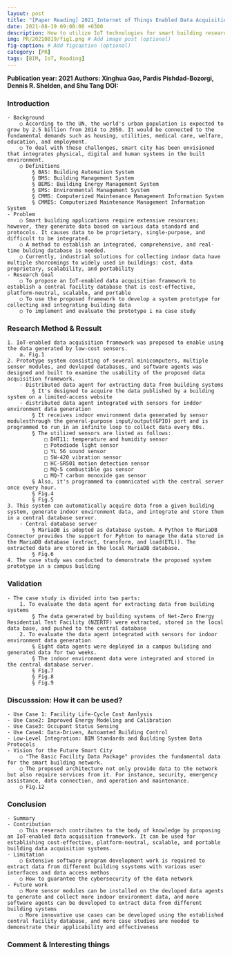 ```yaml
---
layout: post
title: "[Paper Reading] 2021_Internet of Things Enabled Data Acquisition Framework"
date: 2021-08-19 09:00:00 +0300
description: How to utilize IoT technologies for smart building research and applications? # Add post description (optional)
img: PR/20210819/fig1.png # Add image post (optional)
fig-caption: # Add figcaption (optional)
category: [PR]
tags: [BIM, IoT, Reading]
---
```

**Publication year: 2021**
**Authors: Xinghua Gao, Pardis Pishdad-Bozorgi, Dennis R. Shelden, and Shu Tang**
**DOI:**

### Introduction
	- Background
		○ According to the UN, the world's urban population is expected to grow by 2.5 billion from 2014 to 2050. It would be connected to the fundamental demands such as housing, utilities, medical care, welfare, education, and employment.
		○ To deal with these challenges, smart city has been envisioned that integrates physical, digital and human systems in the built environment.
		○ Definitions
			§ BAS: Building Automation System
			§ BMS: Building Management System
			§ BEMS: Building Energy Management System
			§ EMS: Environmental Management System
			§ CMMS: Computerized Maintenance Management Information System
			§ CMMIS: Computerized Maintenance Management Information System
	- Problem
		○ Smart building applications require extensive resources; however, they generate data based on various data standard and protocols. It causes data to be proprietary, single-purpose, and difficult to be integrated.
		○ A method to establish an integrated, comprehensive, and real-time bulding database is needed.
		○ Currently, industrial solutions for collecting indoor data have multiple shorcomings to widely used in buildings: cost, data proprietary, scalability, and portability
	- Research Goal
		○ To propose an IoT-enabled data acquisition framework to establish a central facility database that is cost-effective, platform-neutral, scalable, and portable
		○ To use the proposed framework to develop a system prototype for collecting and integrating building data
		○ To implement and evaluate the prototype i na case study

### Research Method & Ressult
	1. IoT-enabled data acquisition framework was proposed to enable using the data generated by low-cost sensors.
		a. Fig.1
	2. Prototype system consisting of several minicomputers, multiple sensor modules, and devloped databases, and software agents was designed and built to examine the usability of the proposed data acquisition framework.
		- Distributed data agent for extracting data from building systems
			§ It's designed to acquire the data published by a building system on a limited-access website
		- distributed data agent integrated with sensors for inddor environment data generation
			§ It receives indoor environment data generated by sensor modulesthrough the general-purpose input/output(GPIO) port and is programmed to run in an infinite loop to collect data every 60s.
			§ The utilized sensors are listed as follows:
				□ DHT11: temperature and humidity sensor
				□ Potodiode light sensor
				□ YL 56 sound sensor
				□ SW-420 vibration sensor
				□ HC-SR501 motion detection sensor
				□ MQ-5 combustible gas sensor
				□ MQ-7 carbon monoxide gas sensor
			§ Also, it's programmed to commnicated with the central server once every hour.
			§ Fig.4
			§ Fig.5
	3. This system can automatically acquire data from a given building system, generate indoor environment data, and integrate and store them in a central database server.
		- Central database server
			§ MariaDB is adopted as database system. A Python to MariaDB Connector provides the support for Pyhton to manage the data stored in the MariaDB database (extract, transform, and load(ETL)). The extracted data are stored in the local MariaDB database.
			§ Fig.6
	4. The case study was conducted to demonstrate the proposed system prototype in a campus building
### Validation
	- The case study is divided into two parts:
		1. To evaluate the data agent for extracting data from building systems
			§ The data generated by building systems of Net-Zero Energy Residential Test Facility (NZERTF) were extracted, stored in the local data base, and pushed to the central database
		2. To evaluate the data agent integrated with sensors for indoor environment data generation
			§ Eight data agents were deployed in a campus buliding and generated data for two weeks.
			§ The indoor environment data were integrated and stored in the central database server.
			§ Fig.7
			§ Fig.8
			§ Fig.9
### Discusssion: How it can be used?
	- Use Case 1: Facility Life-Cycle Cost Aanlysis
	- Use Case2: Improved Energy Modeling and Calibration
	- Use Case3: Occupant Status Sensing
	- Use Case4: Data-Driven, Autoamted Building Control
	- Low-Level Integration: BIM Standards and Building System Data Protocols
	- Vision for the Future Smart City
		○ "The Basic Facility Data Package" provides the fundamental data for the smart building network.
		○ The proposed architecture not only provide data to the network but also require services from it. For instance, security, emergency assistance, data connection, and operation and maintenance.
		○ Fig.12
### Conclusion
	- Summary
	- Contribution
		○ This reserach contributes to the body of knowledge by proposing an IoT-enabled data acquisition framework. It can be used for establishing cost-effective, platform-neutral, scalable, and portable building data acquisition systems.
	- Limitation
		○ Extensive software program development work is required to extract data from different building ssystems with various user interfaces and data access methos
		○ How to guarantee the cybersecurity of the data network
	- Future work
		○ More sensor modules can be installed on the devloped data agents to generate and collect more indoor environment data, and more software agents can be developed to extract data from different building systems
		○ More innovative use cases can be developed using the established central facility database, and more case studies are needed to demonstrate their applicability and effectiveness

### Comment & Interesting things
